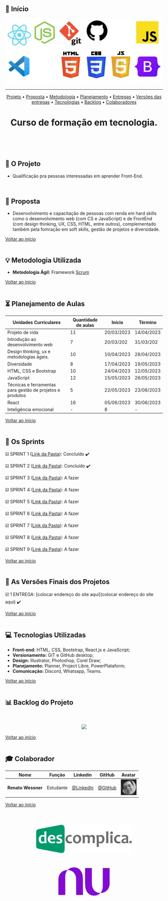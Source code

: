 <br>

## :pushpin: Início

<p align="center">
      <img src="/Imagens_Geral/tech.JPG">
<p align="center">

<hr>

<p align="center">
  <a href ="#rocket-o-projeto">Projeto</a>  •
  <a href ="#dart-proposta">Proposta</a>  •
  <a href ="#bulb-metodologia-utilizada">Metodologia</a>  •
  <a href ="#hourglass_flowing_sand-planejamento-de-aulas">Planejamento</a>  •
  <a href ="#calendar-os-sprints">Entregas</a>  •
  <a href ="#camera_flash-as-versões-finais-dos-projetos">Versões das entregas</a>  •
  <a href ="#computer-tecnologias-utilizadas">Tecnologias</a>  •
  <a href ="#bar_chart-backlog-do-projeto">Backlog</a>  •
  <a href ="#mortar_board-colaborador">Colaboradores</a>
</p>

<h1 align="center">
  Curso de formação em tecnologia.
<h1 align="center">
<br>
      
## :rocket: O Projeto

* Qualificação pra pessoas interessadas em aprender Front-End.
<br>

## :dart: Proposta

* Desenvolvimento e capacitação de pessoas com renda em hard skills como o  desenvolvimento web (com CS e JavaScript) e de FrontEnd (com design thinking, UX, CSS, HTML, entre outros), complementado também pela fomração em soft skills, gestão de projetos e diversidade.  

<a href ="#pushpin-início">Voltar ao início</a>  
<br>

## :bulb: Metodologia Utilizada

* **Metodologia Ágil:** Framework [Scrum](https://www.desenvolvimentoagil.com.br/scrum/)

<a href ="#pushpin-início">Voltar ao início</a>  
<br> 
      
## :hourglass_flowing_sand: Planejamento de Aulas

|Unidades Curriculares |Quantidade de aulas|Início| Término|
|-------- |-------- |-------- |-------- | 
|Projeto de vida|11|20/03/2023|14/04/2023|
|Introdução ao desenvolvimento web|7|20/03/202|31/03/202|
|Design thinking, ux e metodologias ágeis.|10|10/04/2023|28/04/2023|
|Diversidade|8|17/04/2023|19/05/2023|
|HTML, CSS e Bootstrap|10|24/04/2023|12/05/2023|
|JavaScript|12|15/05/2023|26/05/2023|
|Técnicas e ferramentas para gestão de projetos e produtos|5|22/05/2023|23/06/2023| 
|React|16|05/06/2023|30/06/2023| 
|Inteligência emocional|-|8|-|-|
     
<a href ="#pushpin-início">Voltar ao início</a>  
<br>

## :calendar: Os Sprints

☑️ SPRINT 1 ([Link da Pasta](https://github.com/institutoNuDescomplica/Projeto-de-vida)): Concluído :heavy_check_mark:

☑️ SPRINT 2 ([Link da Pasta](https://github.com/institutoNuDescomplica/Introducao-ao-desenvolvimento-Web)): Concluído :heavy_check_mark: 

☑️ SPRINT 3 ([Link da Pasta](https://github.com/institutoNuDescomplica/Design-thinking-ux-e-metodologias-ageis)): A fazer 

☑️ SPRINT 4 ([Link da Pasta](https://github.com/institutoNuDescomplica/Diversidade)): A fazer 

☑️ SPRINT 5 ([Link da Pasta](https://github.com/institutoNuDescomplica/HTML-CSS-e-Bootstrap)): A fazer 

☑️ SPRINT 6 ([Link da Pasta](https://github.com/institutoNuDescomplica/JavaScript)): A fazer 

☑️ SPRINT 7 ([Link da Pasta](https://github.com/institutoNuDescomplica/Tecnicas-e-ferramentas-para-gestao-de-projetos-e-produtos)): A fazer 

☑️ SPRINT 8 ([Link da Pasta](https://github.com/institutoNuDescomplica/React)): A fazer 

☑️ SPRINT 9 ([Link da Pasta](https://github.com/institutoNuDescomplica/Inteligencia-emocional)): A fazer 

<a href ="#pushpin-início">Voltar ao início</a>  
<br> 

## :camera_flash: As Versões Finais dos Projetos

☑️ 1 ENTREGA: [colocar endereço do site aqui](colocar endereço do site aqui) :heavy_check_mark:

<a href ="#pushpin-início">Voltar ao início</a>  
<br> 

## :computer: Tecnologias Utilizadas

* **Front-end:** HTML, CSS, Bootstrap, React.js e JavaScript;   
* **Versionamento:** GIT e GitHub desktop;           
* **Design:** Illustrator, Photoshop, Corel Draw;
* **Planejamento:** Planner, Project Libre, PowerPlataform;
* **Comunicação:** Discord, Whatsapp, Teams.

<a href ="#pushpin-início">Voltar ao início</a>  
<br>     
      
## :bar_chart: Backlog do Projeto

<br>

<p align="center">
      <img src="/Imagens_Geral/Colocar a imagem aqui em formato jpg" >
<p align="center">

<a href ="#pushpin-início">Voltar ao início</a>  
<br>  
 
## :mortar_board: Colaborador

|Nome|Função|Linkedin|GitHub|Avatar|
| -------- |-------- |-------- |-------- |-------- |
|**Renato Wessner**|Estudante| [@LinkedIn](https://www.linkedin.com/in/renato-wessmer-dev-gpti/)|[@GitHub](https://github.com/renato-wessmer)|<img src = "/Imagens_Geral/renato.png" width="50" height="50"/>|

<a href ="#pushpin-início">Voltar ao início</a>  
<br>

<h1 align="center"> <img src = "Imagens_Geral/descomplica.png" height="90" /></h1>  
<h1 align="center"> <img src = "Imagens_Geral/nubank.png" height="90" /></h1> 
